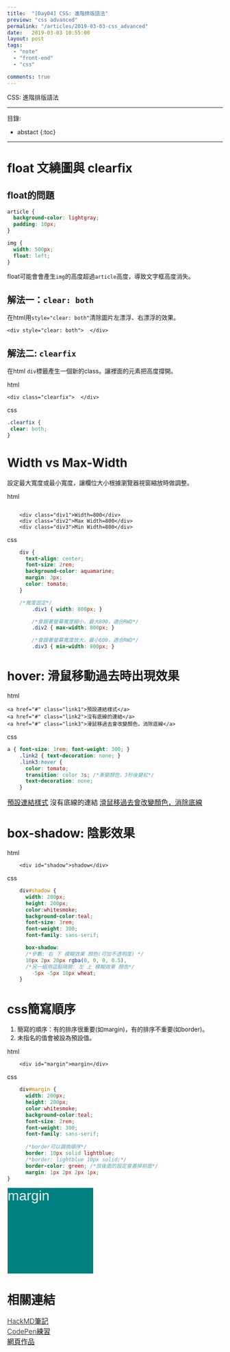 ```yaml
---
title:  "[Day04] CSS: 進階排版語法"
preview: "css advanced"
permalink: "/articles/2019-03-03-css_advanced"
date:   2019-03-03 10:55:00
layout: post
tags:
  - "note"  
  - "front-end"
  - "css"  

comments: true
---
```

CSS: 進階排版語法

<!-- more -->

---
目錄:
* abstact
{:toc}

---



# float 文繞圖與 clearfix

## float的問題
```css
article {
  background-color: lightgray;
  padding: 10px;
}

img {
  width: 500px;
  float: left;
}
```
float可能會會產生`img`的高度超過`article`高度，導致文字框高度消失。

## 解法一：`clear: both`
在html用`style="clear: both"`清除圖片左漂浮、右漂浮的效果。

```htmlembedded=
<div style="clear: both">  </div>
```

## 解法二: `clearfix`

在html `div`標籤產生一個新的class。讓裡面的元素把高度撐開。

html
```htmlmixed=
<div class="clearfix">  </div>
```

css
```css
.clearfix {
 clear: both; 
}
```


# Width vs Max-Width

設定最大寬度或最小寬度，讓欄位大小根據瀏覽器視窗縮放時做調整。

html
```htmlmixed

    <div class="div1">Width=800</div>
    <div class="div2">Max Width=800</div>
    <div class="div3">Min Width=800</div>
```

css
```css
    div {
      text-align: center;
      font-size: 2rem;
      background-color: aquamarine;
      margin: 3px;
      color: tomato;
    }

    /*寬度固定*/
        .div1 { width: 800px; }

        /*會跟著螢幕寬度縮小，最大800，適合RWD*/
        .div2 { max-width: 800px; } 

        /*會跟著螢幕寬度放大，最小800，適合RWD*/
        .div3 { min-width: 800px; } 
```

# hover: 滑鼠移動過去時出現效果

html
```htmlmixed
<a href="#" class="link1">預設連結樣式</a>
<a href="#" class="link2">沒有底線的連結</a>
<a href="#" class="link3">滑鼠移過去會改變顏色，消除底線</a> 
```

css
```css
a { font-size: 1rem; font-weight: 300; }
    .link2 { text-decoration: none; }
    .link3:hover { 
      color: tomato; 
      transition: color 3s; /*漸變顏色，3秒後變紅*/      
      text-decoration: none; 
    }
```
<a href="#" class="link1">預設連結樣式</a>
<a href="#" class="link2">沒有底線的連結</a>
<a href="#" class="link3">滑鼠移過去會改變顏色，消除底線</a>

<style>
a { font-size: 1rem; font-weight: 300;}
    .link2 { text-decoration: none; }
    .link3:hover { 
      color: tomato; 
      background-color: wheat;
      text-decoration: none; 
      transition: color 3s; 
    }
</style>

#  box-shadow: 陰影效果

html
```htmlmixed
    <div id="shadow">shadow</div>
```

css
```css
    div#shadow {
      width: 200px;
      height: 200px;
      color:whitesmoke;
      background-color:teal;
      font-size: 3rem;
      font-weight: 300;
      font-family: sans-serif;

      box-shadow: 
      /*參數: 右 下 模糊效果 顏色(可加不透明度) */      
      10px 2px 20px rgba(0, 0, 0, 0.5),
      /*另一組用逗點隔開: 左 上 模糊效果 顏色*/         
        -5px -5px 10px wheat;
    }
```
# css簡寫順序

1. 簡寫的順序：有的排序很重要(如margin)，有的排序不重要(如border)。 
2. 未指名的值會被設為預設值。

html
```htmlmixed
    <div id="margin">margin</div>
```

css
```css
    div#margin {
      width: 200px;
      height: 200px;
      color:whitesmoke;
      background-color:teal;
      font-size: 2rem;
      font-weight: 300;
      font-family: sans-serif;
      
      /*border可以調換順序*/
      border: 10px solid lightblue;
      /*border: lightblue 10px solid;*/
      border-color: green; /*放後面的設定會蓋掉前面*/
      margin: 1px 2px 2px 1px;
}
```

<div id="margin">margin</div>
<style>
    div#margin {
      width: 200px;
      height: 200px;
      color:whitesmoke;
      background-color:teal;
      font-size: 2rem;
      font-weight: 300;
      font-family: sans-serif;
      
      /*border可以調換順序*/
      border: 10px solid lightblue;
      /*border: lightblue 10px solid;*/
      border-color: green; /*放後面的設定會蓋掉前面*/
      margin: 1px 2px 2px 1px;
}
</style>

# 相關連結

[HackMD筆記](https://hackmd.io/BPP-sYxDSS-cgYyhb1iP8g?view)  
[CodePen練習](https://codepen.io/tingtinghsu/pen/MxeQwQ)  
[網頁作品](../public/notedemo/cssdemo/01-css_selector.html)

